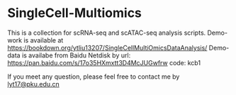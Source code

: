 # SingleCell-Multiomics

This is a collection for scRNA-seq and scATAC-seq analysis scripts. 
Demo-work is available at https://bookdown.org/ytliu13207/SingleCellMultiOmicsDataAnalysis/
Demo-data is availabe from Baidu Netdisk by url: https://pan.baidu.com/s/17o35HXmxtt3D4McJUGwfrw code: kcb1 

If you meet any question, please feel free to contact me by lyt17@pku.edu.cn


